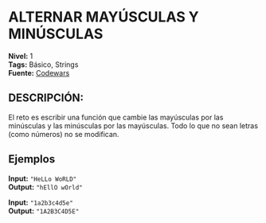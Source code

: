 # ALTERNAR MAYÚSCULAS Y MINÚSCULAS

**Nivel:** 1
<br>
**Tags:** Básico, Strings
<br>
**Fuente:** [Codewars](https://www.codewars.com/kata/56efc695740d30f963000557)

## DESCRIPCIÓN:

El reto es escribir una función que cambie las mayúsculas por las minúsculas y las minúsculas por las mayúsculas. Todo lo que no sean letras (como números) no se modifican.

## Ejemplos

**Input:** `"HeLLo WoRLD"`
<br>
**Output:** `"hEllO wOrld"`

**Input:** `"1a2b3c4d5e"`
<br>
**Output:** `"1A2B3C4D5E"`

